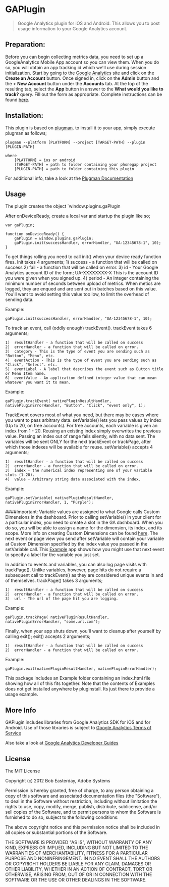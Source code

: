 # GAPlugin

> Google Analytics plugin for iOS and Android. This allows you to post usage information to your Google Analytics account.

## Preparation:
Before you can begin collecting metrics data, you need to set up a GoogleAnalytics Mobile App account so you can view them. When you do so, you will obtain an app tracking id which we'll use during session initialization. Start by going to the [Google Analytics](http://www.google.com/analytics/features/mobile-app-analytics.html) site and click on the **Create an Account** button. Once signed in, click on the **Admin** button and the **+ New Account** button under the **Accounts** tab. At the top of the resulting tab, select the **App** button in answer to the **What would you like to track?** query. Fill out the form as appropriate. Complete instructions can be found [here](http://www.google.com/analytics/features/mobile-app-analytics.html).

## Installation:

This plugin is based on [plugman](https://github.com/apache/cordova-plugman). to install it to your app,
simply execute plugman as follows;

	plugman --platform [PLATFORM] --project [TARGET-PATH] --plugin [PLUGIN-PATH]

	where
		[PLATFORM] = ios or android
		[TARGET-PATH] = path to folder containing your phonegap project
		[PLUGIN-PATH] = path to folder containing this plugin
		
For additional info, take a look at the [Plugman Documentation](https://github.com/apache/cordova-plugman/blob/master/README.md)

## Usage
The plugin creates the object `window.plugins.gaPlugin

After onDeviceReady, create a local var and startup the plugin like so;

	var gaPlugin;

	function onDeviceReady() {
		gaPlugin = window.plugins.gaPlugin;
		gaPlugin.init(successHandler, errorHandler, "UA-12345678-1", 10);
	}

To get things rolling you need to call init() when your device ready function fires.
Init takes 4 arguments;
	1)	success - a function that will be called on success
	2)	fail - a function that will be called on error.
	3)	id - Your Google Analytics account ID of the form; UA-XXXXXXXX-X
		This is the account ID you were given when you signed up.
	4)	period - An integer containing the minimum number of seconds
		between upload of metrics. When metics are logged, they are enqued
		and are sent out in batches based on this value. You'll want to
		avoid setting this value too low, to limit the overhead of sending data.

Example:
	
	gaPlugin.init(successHandler, errorHandler, "UA-12345678-1", 10);
	
To track an event, call (oddly enough) trackEvent().
trackEvent takes 6 arguments;

	1)	resultHandler - a function that will be called on success
	2)	errorHandler - a function that will be called on error.
	3)	category - This is the type of event you are sending such as "Button", "Menu", etc.
	4)	eventAction - This is the type of event you are sending such as "Click", "Select". etc.
	5)	eventLabel - A label that describes the event such as Button title or Menu Item name.
	6)	eventValue - An application defined integer value that can mean whatever you want it to mean.
	
Example:
	
	gaPlugin.trackEvent( nativePluginResultHandler, nativePluginErrorHandler, "Button", "Click", "event only", 1);

TrackEvent covers most of what you need, but there may be cases where you want to pass arbitrary data.
setVariable() lets you pass values by index (Up to 20, on free accounts).
For free accounts, each variable is given an index from 1 - 20. Reusing an existing index simply overwrites
the previous value. Passing an index out of range fails silently, with no data sent. The variables will be sent ONLY for the next trackEvent or trackPage, after which those indexes will be available for reuse.
setVariable() accepts 4 arguments;

	1)	resultHandler - a function that will be called on success
	2)	errorHandler - a function that will be called on error.
	3)	index - the numerical index representing one of your variable slots (1-20).
	4)	value - Arbitrary string data associated with the index.

Example:

	gaPlugin.setVariable( nativePluginResultHandler, nativePluginErrorHandler, 1, "Purple");
	
####Important:
Variable values are assigned to what Google calls Custom Dimensions in the dashboard. Prior to calling setVariable() in your client for a particular index, you need to create a slot in the GA dashboard. When you do so, you will be able to assign a name for the dimension, its index, and its scope. More info on creating Custom Dimensions can be found [here](https://support.google.com/analytics/answer/2709829?hl=en&ref_topic=2709827).	
The next event or page view you send after setVariable will contain your variable at Custom Dimension specified by the index value you passed in the setVariable call. This [Example](https://github.com/phonegap-build/GAPlugin/blob/master/Example/index.html) app shows how you might use that next event to specify a label for the variable you just set.
	
In addition to events and variables, you can also log page visits with trackPage(). Unlike variables, however, page hits do not require a subsequent call to trackEvent() as they are considered unique events in and of themselves.
trackPage() takes 3 arguments;

	1)	resultHandler - a function that will be called on success
	2)	errorHandler - a function that will be called on error.
	3)	url - The url of the page hit you are logging.

Example:

	gaPlugin.trackPage( nativePluginResultHandler, nativePluginErrorHandler, "some.url.com");
	
Finally, when your app shuts down, you'll want to cleanup after yourself by calling exit();
exit() accepts 2 arguments;

	1)	resultHandler - a function that will be called on success
	2)	errorHandler - a function that will be called on error.
Example:

	gaPlugin.exit(nativePluginResultHandler, nativePluginErrorHandler);
	
This package includes an Example folder containing an index.html file showing how all of this fits together.
Note that the contents of Examples does not get installed anywhere by pluginstall. Its just there to provide a usage example.

## More Info
	
GAPlugin includes libraries from Google Analytics SDK for iOS and for Android.
Use of those libraries is subject to [Google Analytics Terms of Service](http://www.google.com/analytics/terms/us.html)
	
Also take a look at [Google Analytics Developer Guides](https://developers.google.com/analytics/devguides/)

## License ##

The MIT License

Copyright (c) 2012 Bob Easterday, Adobe Systems

Permission is hereby granted, free of charge, to any person obtaining a copy
of this software and associated documentation files (the "Software"), to deal
in the Software without restriction, including without limitation the rights
to use, copy, modify, merge, publish, distribute, sublicense, and/or sell
copies of the Software, and to permit persons to whom the Software is
furnished to do so, subject to the following conditions:

The above copyright notice and this permission notice shall be included in
all copies or substantial portions of the Software.

THE SOFTWARE IS PROVIDED "AS IS", WITHOUT WARRANTY OF ANY KIND, EXPRESS OR
IMPLIED, INCLUDING BUT NOT LIMITED TO THE WARRANTIES OF MERCHANTABILITY,
FITNESS FOR A PARTICULAR PURPOSE AND NONINFRINGEMENT. IN NO EVENT SHALL THE
AUTHORS OR COPYRIGHT HOLDERS BE LIABLE FOR ANY CLAIM, DAMAGES OR OTHER
LIABILITY, WHETHER IN AN ACTION OF CONTRACT, TORT OR OTHERWISE, ARISING FROM,
OUT OF OR IN CONNECTION WITH THE SOFTWARE OR THE USE OR OTHER DEALINGS IN
THE SOFTWARE.